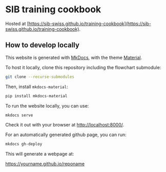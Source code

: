 # SIB training cookbook

Hosted at [https://sib-swiss.github.io/training-cookbook](https://sib-swiss.github.io/training-cookbook). 

## How to develop locally

This website is generated with [MkDocs](https://www.mkdocs.org/), with the theme [Material](https://squidfunk.github.io/mkdocs-material/).

To host it locally, clone this repository including the flowchart submodule:

```bash
git clone --recurse-submodules
```

Then, install `mkdocs-material`:
```bash
pip install mkdocs-material
```

To run the website locally, you can use:

```bash
mkdocs serve
```

Check it out with your browser at [http://localhost:8000/](http://localhost:8000/).

For an automatically generated github page, you can run:

```sh
mkdocs gh-deploy
```

This will generate a webpage at:

https://yourname.github.io/reponame

